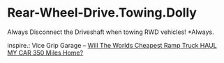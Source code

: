 # Rear-Wheel-Drive.Towing.Dolly
Always Disconnect the Driveshaft when towing RWD vehicles! *Always.

inspire.: Vice Grip Garage – [Will The Worlds Cheapest Ramp Truck HAUL MY CAR 350 Miles Home?](https://youtu.be/mSMdfu1H8Ro)
